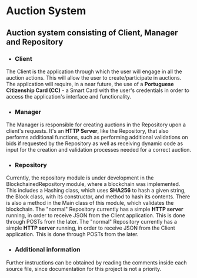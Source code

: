 # Auction System

## Auction system consisting of Client, Manager and Repository

+ ### Client

The Client is the application through which the user will engage in all the auction actions. This will allow the user to create/participate in auctions. The application will require, in a near future, the use of a **Portuguese Citizenship Card (CC)** - a Smart Card with the user's credentials in order to access the application's interface and functionality.

+ ### Manager

The Manager is responsible for creating auctions in the Repository upon a client's requests. It's an **HTTP Server**, like the Repository, that also performs additional functions, such as performing additional validations on bids if requested by the Repository as well as receiving dynamic code as input for the creation and validation processes needed for a correct auction.

+ ### Repository

Currently, the repository module is under development in the BlockchainedRepository module, where a blockchain was implemented.
This includes a Hashing class, which uses **SHA256** to hash a given string, the Block class, with its constructor, and method to hash its contents. There is also a method in the Main class of this module, which validates the blockchain.
The "normal" Repository currently has a simple **HTTP server** running, in order to receive JSON from the Client application. This is done through POSTs from the later.
The "normal" Repository currently has a simple **HTTP server** running, in order to receive JSON from the Client application. This is done through POSTs from the later.

+ ### Additional information

Further instructions can be obtained by reading the comments inside each source file, since documentation for this project is not a priority.